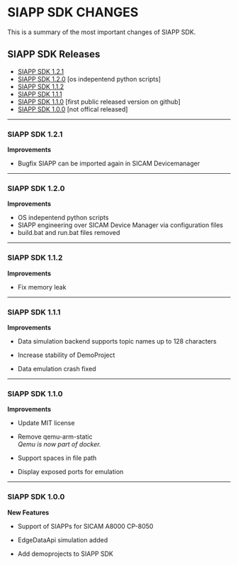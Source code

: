 SIAPP SDK CHANGES
===============

This is a summary of the most important changes of SIAPP SDK.

SIAPP SDK Releases
----------------
 - [SIAPP SDK 1.2.1](#siapp-sdk-121)
 - [SIAPP SDK 1.2.0](#siapp-sdk-120) [os indepentend python scripts]
 - [SIAPP SDK 1.1.2](#siapp-sdk-112) 
 - [SIAPP SDK 1.1.1](#siapp-sdk-111) 
 - [SIAPP SDK 1.1.0](#siapp-sdk-110) [first public released version on github]
 - [SIAPP SDK 1.0.0](#siapp-sdk-100) [not offical released]

-----------

### SIAPP SDK 1.2.1

**Improvements**
*  Bugfix SIAPP can be imported again in SICAM Devicemanager

-----------

### SIAPP SDK 1.2.0

**Improvements**
*  OS indepentend python scripts
*  SIAPP engineering over SICAM Device Manager via configuration files
*  build.bat and run.bat files removed

-----------

### SIAPP SDK 1.1.2

**Improvements**
*  Fix memory leak

-----------

### SIAPP SDK 1.1.1

**Improvements**
*  Data simulation backend supports topic names up to 128 characters

*  Increase stability of DemoProject

*  Data emulation crash fixed

-----------

### SIAPP SDK 1.1.0

**Improvements**
*  Update MIT license
*  Remove qemu-arm-static<br>
   *Qemu is now part of docker.*

*  Support spaces in file path

*  Display exposed ports for emulation

-----------

### SIAPP SDK 1.0.0

**New Features**
*  Support of SIAPPs for SICAM A8000 CP-8050

*  EdgeDataApi simulation added

*  Add demoprojects to SIAPP SDK